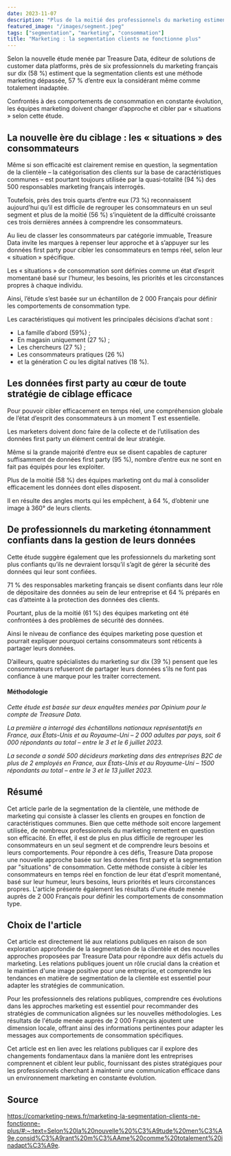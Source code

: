 ```yaml
---
date: 2023-11-07
description: "Plus de la moitié des professionnels du marketing estiment que la segmentation des consommateurs est une méthode aujourd’hui dépassée…"
featured_image: "/images/segment.jpeg"
tags: ["segmentation", "marketing", "consommation"]
title: "Marketing : la segmentation clients ne fonctionne plus"
---
```


Selon la nouvelle étude menée par Treasure Data, éditeur de solutions de customer data platforms, près de six professionnels du marketing français sur dix (58 %) estiment que la segmentation clients est une méthode marketing dépassée, 57 % d’entre eux la considérant même comme totalement inadaptée.

Confrontés à des comportements de consommation en constante évolution, les équipes marketing doivent changer d’approche et cibler par « situations » selon cette étude.

## La nouvelle ère du ciblage : les « situations » des consommateurs

Même si son efficacité est clairement remise en question, la segmentation de la clientèle – la catégorisation des clients sur la base de caractéristiques communes – est pourtant toujours utilisée par la quasi-totalité (94 %) des 500 responsables marketing français interrogés.

Toutefois, près des trois quarts d’entre eux (73 %) reconnaissent aujourd’hui qu’il est difficile de regrouper les consommateurs en un seul segment et plus de la moitié (56 %) s’inquiètent de la difficulté croissante ces trois dernières années à comprendre les consommateurs.

Au lieu de classer les consommateurs par catégorie immuable, Treasure Data invite les marques à repenser leur approche et à s’appuyer sur les données first party pour cibler les consommateurs en temps réel, selon leur « situation » spécifique.

Les « situations » de consommation sont définies comme un état d’esprit momentané basé sur l’humeur, les besoins, les priorités et les circonstances propres à chaque individu.

Ainsi, l’étude s’est basée sur un échantillon de 2 000 Français pour définir les comportements de consommation type.

Les caractéristiques qui motivent les principales décisions d’achat sont :

- La famille d’abord (59%) ;
- En magasin uniquement (27 %) ;
- Les chercheurs (27 %) ;
- Les consommateurs pratiques (26 %)
- et la génération C ou les digital natives (18 %).

## Les données first party au cœur de toute stratégie de ciblage efficace

Pour pouvoir cibler efficacement en temps réel, une compréhension globale de l’état d’esprit des consommateurs à un moment T est essentielle.

Les marketers doivent donc faire de la collecte et de l’utilisation des données first party un élément central de leur stratégie.

Même si la grande majorité d’entre eux se disent capables de capturer suffisamment de données first party (95 %), nombre d’entre eux ne sont en fait pas équipés pour les exploiter.

Plus de la moitié (58 %) des équipes marketing ont du mal à consolider efficacement les données dont elles disposent.

Il en résulte des angles morts qui les empêchent, à 64 %, d’obtenir une image à 360° de leurs clients.

## De professionnels du marketing étonnamment confiants dans la gestion de leurs données

Cette étude suggère également que les professionnels du marketing sont plus confiants qu’ils ne devraient lorsqu’il s’agit de gérer la sécurité des données qui leur sont confiées.

71 % des responsables marketing français se disent confiants dans leur rôle de dépositaire des données au sein de leur entreprise et 64 % préparés en cas d’atteinte à la protection des données des clients.

Pourtant, plus de la moitié (61 %) des équipes marketing ont été confrontées à des problèmes de sécurité des données.

Ainsi le niveau de confiance des équipes marketing pose question et pourrait expliquer pourquoi certains consommateurs sont réticents à partager leurs données.

D’ailleurs, quatre spécialistes du marketing sur dix (39 %) pensent que les consommateurs refuseront de partager leurs données s’ils ne font pas confiance à une marque pour les traiter correctement.

#### Méthodologie

_Cette étude est basée sur deux enquêtes menées par Opinium pour le compte de Treasure Data._

_La première a interrogé des échantillons nationaux représentatifs en France, aux États-Unis et au Royaume-Uni – 2 000 adultes par pays, soit 6 000 répondants au total – entre le 3 et le 6 juillet 2023._

_La seconde a sondé 500 décideurs marketing dans des entreprises B2C de plus de 2 employés en France, aux États-Unis et au Royaume-Uni – 1500 répondants au total – entre le 3 et le 13 juillet 2023._

## Résumé

Cet article parle de la segmentation de la clientèle, une méthode de marketing qui consiste à classer les clients en groupes en fonction de caractéristiques communes. Bien que cette méthode soit encore largement utilisée, de nombreux professionnels du marketing remettent en question son efficacité. En effet, il est de plus en plus difficile de regrouper les consommateurs en un seul segment et de comprendre leurs besoins et leurs comportements. Pour répondre à ces défis, Treasure Data propose une nouvelle approche basée sur les données first party et la segmentation par "situations" de consommation. Cette méthode consiste à cibler les consommateurs en temps réel en fonction de leur état d'esprit momentané, basé sur leur humeur, leurs besoins, leurs priorités et leurs circonstances propres. L'article présente également les résultats d'une étude menée auprès de 2 000 Français pour définir les comportements de consommation type.

## Choix de l'article

Cet article est directement lié aux relations publiques en raison de son exploration approfondie de la segmentation de la clientèle et des nouvelles approches proposées par Treasure Data pour répondre aux défis actuels du marketing. Les relations publiques jouent un rôle crucial dans la création et le maintien d'une image positive pour une entreprise, et comprendre les tendances en matière de segmentation de la clientèle est essentiel pour adapter les stratégies de communication.

Pour les professionnels des relations publiques, comprendre ces évolutions dans les approches marketing est essentiel pour recommander des stratégies de communication alignées sur les nouvelles méthodologies. Les résultats de l'étude menée auprès de 2 000 Français ajoutent une dimension locale, offrant ainsi des informations pertinentes pour adapter les messages aux comportements de consommation spécifiques.

Cet article est en lien avec les relations publiques car il explore des changements fondamentaux dans la manière dont les entreprises comprennent et ciblent leur public, fournissant des pistes stratégiques pour les professionnels cherchant à maintenir une communication efficace dans un environnement marketing en constante évolution.

## Source

https://comarketing-news.fr/marketing-la-segmentation-clients-ne-fonctionne-plus/#:~:text=Selon%20la%20nouvelle%20%C3%A9tude%20men%C3%A9e,consid%C3%A9rant%20m%C3%AAme%20comme%20totalement%20inadapt%C3%A9e.
